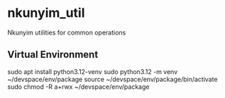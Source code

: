 # nkunyim_util
Nkunyim utilities for common operations


## Virtual Environment
sudo apt install python3.12-venv
sudo python3.12 -m venv ~/devspace/env/package
source ~/devspace/env/package/bin/activate
sudo chmod -R a+rwx ~/devspace/env/package